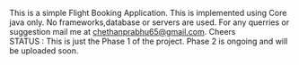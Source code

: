 This is a simple Flight Booking Application. This is implemented using Core java only. No frameworks,database or servers are used. For any querries or suggestion mail me at chethanprabhu65@gmail.com. Cheers                                                                        
STATUS : This is just the Phase 1 of the project. Phase 2 is ongoing and will be uploaded soon.
